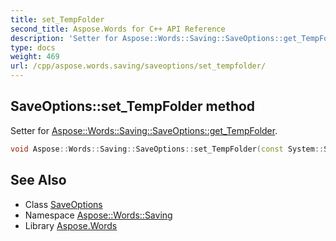 ```yaml
---
title: set_TempFolder
second_title: Aspose.Words for C++ API Reference
description: 'Setter for Aspose::Words::Saving::SaveOptions::get_TempFolder.'
type: docs
weight: 469
url: /cpp/aspose.words.saving/saveoptions/set_tempfolder/
---
```

## SaveOptions::set_TempFolder method


Setter for [Aspose::Words::Saving::SaveOptions::get_TempFolder](../get_tempfolder/).

```cpp
void Aspose::Words::Saving::SaveOptions::set_TempFolder(const System::String &value)
```

## See Also

* Class [SaveOptions](../)
* Namespace [Aspose::Words::Saving](../../)
* Library [Aspose.Words](../../../)
